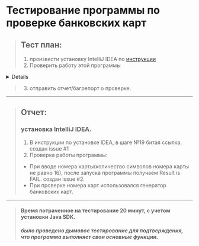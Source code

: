 # Тестирование программы по проверке банковских карт

> ## **Тест план:**
 >1. произвести установку IntelliJ IDEA по [инструкции](https://github.com/netology-code/javaqa-homeworks/blob/master/intro/idea.md "нажмите для перехода")
 >1. Проверить работу этой программы
>
<details>

```java
public class Main {
  public static void main(String[] args) {
    // TODO: подставлять номер карты нужно сюда между двойными кавычками, без пробелов
    String number = "5351719427810741";
    System.out.println(String.format("Result is %s", isValidCardNumber(number) ? "OK" : "FAIL"));
  }

  public static boolean isValidCardNumber(String number) {
    if (number == null) {
      return false;
    }

    if (number.length() != 16) {
      return false;
    }

    long result = 0;
    for (int i = 0; i < number.length(); i++) {
      int digit;
      try {
        digit = Integer.parseInt(number.charAt(i) + "");
      } catch (NumberFormatException e) {
        return false;
      }

      if (i % 2 == 0) {
        digit *= 2;
        if (digit > 9) {
          digit -= 9;
        }
      }
      result += digit;
    }

    return (result != 0) && (result % 10 == 0);
     }
    }
```

</details>

> 3. отправить отчет/багрепорт о проверке.

***

> ## **Отчет:**
>
> ### установка IntelliJ IDEA. 
>1. В инструкции по установке IDEA, в шаге №19 битая ссылка. создан issue #1
>1. Проверка работы программы: 
>
>- При вводе номера карты(количество символов номера карты не равно 16), после запуска программы получаем Result is FAIL. создан issue #2.
>- При проверке номера карт использовался генератор банковских карт.

***

>#### Время потраченное на тестирование 20 минут, с учетом установки Java SDK.
>
>##### было проведено дымовое тестирование для подтверждения, что программа выполняет свои основные функции. 